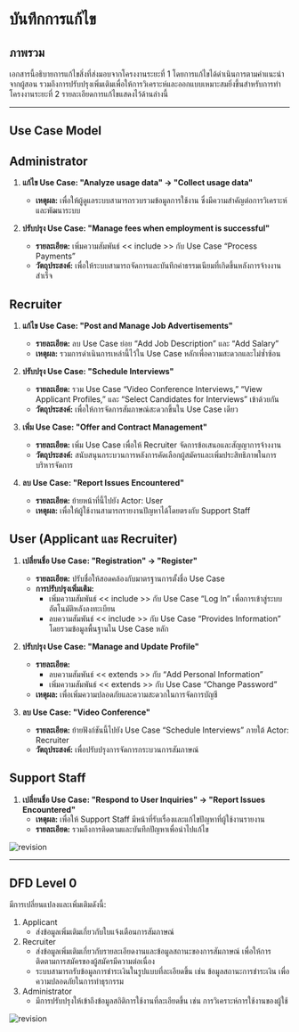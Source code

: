 # บันทึกการแก้ไข

## ภาพรวม
เอกสารนี้อธิบายการแก้ไขสิ่งที่ส่งมอบจากโครงงานระยะที่ 1 โดยการแก้ไขได้ดำเนินการตามคำแนะนำจากผู้สอน รวมถึงการปรับปรุงเพิ่มเติมเพื่อให้การวิเคราะห์และออกแบบเหมาะสมยิ่งขึ้นสำหรับการทำโครงงานระยะที่ 2 รายละเอียดการแก้ไขแสดงไว้ด้านล่างนี้

---
## Use Case Model
## Administrator

1. **แก้ไข Use Case: "Analyze usage data" → "Collect usage data"**
   - **เหตุผล:** เพื่อให้ผู้ดูแลระบบสามารถรวบรวมข้อมูลการใช้งาน ซึ่งมีความสำคัญต่อการวิเคราะห์และพัฒนาระบบ

2. **ปรับปรุง Use Case: "Manage fees when employment is successful"**
   - **รายละเอียด:** เพิ่มความสัมพันธ์ << include >> กับ Use Case “Process Payments”
   - **วัตถุประสงค์:** เพื่อให้ระบบสามารถจัดการและบันทึกค่าธรรมเนียมที่เกิดขึ้นหลังการจ้างงานสำเร็จ


## Recruiter

1. **แก้ไข Use Case: "Post and Manage Job Advertisements"**
   - **รายละเอียด:** ลบ Use Case ย่อย “Add Job Description” และ “Add Salary”
   - **เหตุผล:** รวมการดำเนินการเหล่านี้ไว้ใน Use Case หลักเพื่อความสะดวกและไม่ซ้ำซ้อน

2. **ปรับปรุง Use Case: "Schedule Interviews"**
   - **รายละเอียด:** รวม Use Case “Video Conference Interviews,” “View Applicant Profiles,” และ “Select Candidates for Interviews” เข้าด้วยกัน
   - **วัตถุประสงค์:** เพื่อให้การจัดการสัมภาษณ์สะดวกขึ้นใน Use Case เดียว

3. **เพิ่ม Use Case: "Offer and Contract Management"**
   - **รายละเอียด:** เพิ่ม Use Case เพื่อให้ Recruiter จัดการข้อเสนอและสัญญาการจ้างงาน
   - **วัตถุประสงค์:** สนับสนุนกระบวนการหลังการคัดเลือกผู้สมัครและเพิ่มประสิทธิภาพในการบริหารจัดการ

4. **ลบ Use Case: "Report Issues Encountered"**
   - **รายละเอียด:** ย้ายหน้าที่นี้ไปยัง Actor: User
   - **เหตุผล:** เพื่อให้ผู้ใช้งานสามารถรายงานปัญหาได้โดยตรงกับ Support Staff


## User (Applicant และ Recruiter)

1. **เปลี่ยนชื่อ Use Case: "Registration" → "Register"**
   - **รายละเอียด:** ปรับชื่อให้สอดคล้องกับมาตรฐานการตั้งชื่อ Use Case
   - **การปรับปรุงเพิ่มเติม:**
     - เพิ่มความสัมพันธ์ << include >> กับ Use Case “Log In” เพื่อการเข้าสู่ระบบอัตโนมัติหลังลงทะเบียน
     - ลบความสัมพันธ์ << include >> กับ Use Case “Provides Information” โดยรวมข้อมูลพื้นฐานใน Use Case หลัก

2. **ปรับปรุง Use Case: "Manage and Update Profile"**
   - **รายละเอียด:**
     - ลบความสัมพันธ์ << extends >> กับ “Add Personal Information”
     - เพิ่มความสัมพันธ์ << extends >> กับ Use Case “Change Password”
   - **เหตุผล:** เพื่อเพิ่มความปลอดภัยและความสะดวกในการจัดการบัญชี

3. **ลบ Use Case: "Video Conference"**
   - **รายละเอียด:** ย้ายฟังก์ชันนี้ไปยัง Use Case “Schedule Interviews” ภายใต้ Actor: Recruiter
   - **วัตถุประสงค์:** เพื่อปรับปรุงการจัดการกระบวนการสัมภาษณ์

## Support Staff

1. **เปลี่ยนชื่อ Use Case: "Respond to User Inquiries" → "Report Issues Encountered"**
   - **เหตุผล:** เพื่อให้ Support Staff มีหน้าที่รับเรื่องและแก้ไขปัญหาที่ผู้ใช้งานรายงาน
   - **รายละเอียด:** รวมถึงการติดตามและบันทึกปัญหาเพื่อนำไปแก้ไข


![revision](https://github.com/ICT-Mahidol/2024-ITDS262-2-FunFizz/blob/master/phase-2/src/usecase-phase2.png)

---

## DFD Level 0

มีการเปลี่ยนแปลงและเพิ่มเติมดังนี้: 
1. Applicant  
   - ส่งข้อมูลเพิ่มเติมเกี่ยวกับใบแจ้งเตือนการสัมภาษณ์  
2. Recruiter  
   - ส่งข้อมูลเพิ่มเติมเกี่ยวกับรายละเอียดงานและข้อมูลสถานะของการสัมภาษณ์ เพื่อให้การติดตามการสมัครของผู้สมัครมีความต่อเนื่อง 
   - ระบบสามารถรับข้อมูลการชำระเงินในรูปแบบที่ละเอียดขึ้น เช่น ข้อมูลสถานะการชำระเงิน เพื่อความปลอดภัยในการทำธุรกรรม 
3. Administrator 
   - มีการปรับปรุงให้เข้าถึงข้อมูลสถิติการใช้งานที่ละเอียดขึ้น เช่น การวิเคราะห์การใช้งานของผู้ใช้
  
![revision](https://github.com/ICT-Mahidol/2024-ITDS262-2-FunFizz/blob/master/phase-2/src/DFD%20Level%200.png)


